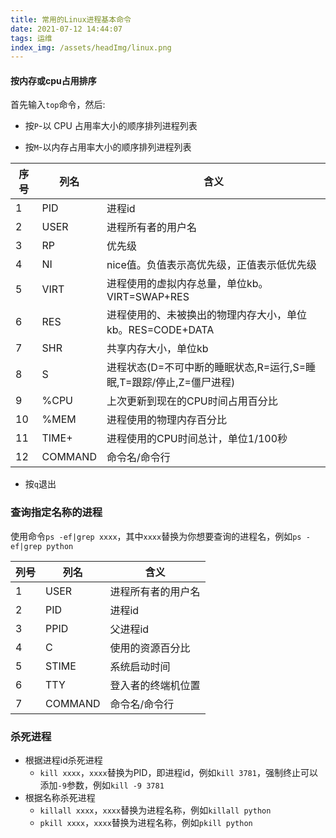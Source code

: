 ```yaml
---
title: 常用的Linux进程基本命令
date: 2021-07-12 14:44:07
tags: 运维
index_img: /assets/headImg/linux.png
---
```


#### 按内存或cpu占用排序

首先输入`top`命令，然后:

* 按`P`-以 CPU 占用率大小的顺序排列进程列表

* 按`M`-以内存占用率大小的顺序排列进程列表

<!--more-->

| 序号 | 列名    | 含义                                                         |
| ---- | ------- | ------------------------------------------------------------ |
| 1    | PID     | 进程id                                                       |
| 2    | USER    | 进程所有者的用户名                                           |
| 3    | RP      | 优先级                                                       |
| 4    | NI      | nice值。负值表示高优先级，正值表示低优先级                   |
| 5    | VIRT    | 进程使用的虚拟内存总量，单位kb。VIRT=SWAP+RES                |
| 6    | RES     | 进程使用的、未被换出的物理内存大小，单位kb。RES=CODE+DATA    |
| 7    | SHR     | 共享内存大小，单位kb                                         |
| 8    | S       | 进程状态(D=不可中断的睡眠状态,R=运行,S=睡眠,T=跟踪/停止,Z=僵尸进程) |
| 9    | %CPU    | 上次更新到现在的CPU时间占用百分比                            |
| 10   | %MEM    | 进程使用的物理内存百分比                                     |
| 11   | TIME+   | 进程使用的CPU时间总计，单位1/100秒                           |
| 12   | COMMAND | 命令名/命令行                                                |

* 按`q`退出

### 查询指定名称的进程

使用命令`ps -ef|grep xxxx`，其中`xxxx`替换为你想要查询的进程名，例如`ps -ef|grep python`

| 列号 | 列名    | 含义               |
| ---- | ------- | ------------------ |
| 1    | USER    | 进程所有者的用户名 |
| 2    | PID     | 进程id             |
| 3    | PPID    | 父进程id           |
| 4    | C       | 使用的资源百分比   |
| 5    | STIME   | 系统启动时间       |
| 6    | TTY     | 登入者的终端机位置 |
| 7    | COMMAND | 命令名/命令行      |

### 杀死进程

* 根据进程id杀死进程
  * `kill xxxx`，`xxxx`替换为PID，即进程id，例如`kill 3781`，强制终止可以添加`-9`参数，例如`kill -9 3781`
* 根据名称杀死进程
  * `killall xxxx`，`xxxx`替换为进程名称，例如`killall python`
  * `pkill xxxx`，`xxxx`替换为进程名称，例如`pkill python`



